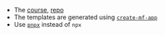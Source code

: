 - The [course](https://www.freecodecamp.org/news/learn-all-about-micro-frontends), [repo](https://github.com/jherr/micro-fes-beginner-to-expert)
- The templates are generated using [`create-mf-app`](https://www.npmjs.com/package/create-mf-app)
- Use [`pnpx`](https://pnpm.io/community/articles) instead of `npx`
